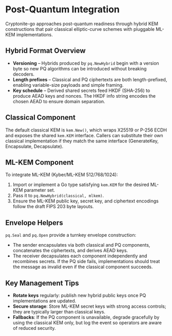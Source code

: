 # Post-Quantum Integration

Cryptonite-go approaches post-quantum readiness through hybrid KEM constructions that pair classical elliptic-curve
schemes with pluggable ML-KEM implementations.

## Hybrid Format Overview

- **Versioning** – Hybrids produced by `pq.NewHybrid` begin with a version byte so new PQ algorithms can be introduced
  without breaking decoders.
- **Length prefixes** – Classical and PQ ciphertexts are both length-prefixed, enabling variable-size payloads and simple
  framing.
- **Key schedule** – Derived shared secrets feed HKDF (SHA-256) to produce AEAD keys and nonces. The HKDF info string
  encodes the chosen AEAD to ensure domain separation.

## Classical Component

The default classical KEM is `kem.New()`, which wraps X25519 or P-256 ECDH and exposes the shared `kem.KEM` interface.
Callers can substitute their own classical implementation if they match the same interface (GenerateKey, Encapsulate,
Decapsulate).

## ML-KEM Component

To integrate ML-KEM (Kyber/ML-KEM 512/768/1024):

1. Import or implement a Go type satisfying `kem.KEM` for the desired ML-KEM parameter set.
2. Pass it to `pq.NewHybrid(classical, mlkem)`.
3. Ensure the ML-KEM public key, secret key, and ciphertext encodings follow the draft FIPS 203 byte layouts.

## Envelope Helpers

`pq.Seal` and `pq.Open` provide a turnkey envelope construction:

- The sender encapsulates via both classical and PQ components, concatenates the ciphertexts, and derives AEAD keys.
- The receiver decapsulates each component independently and recombines secrets. If the PQ side fails, implementations
  should treat the message as invalid even if the classical component succeeds.

## Key Management Tips

- **Rotate keys** regularly: publish new hybrid public keys once PQ implementations are updated.
- **Secure storage**: Store ML-KEM secret keys with strong access controls; they are typically larger than classical keys.
- **Fallbacks**: If the PQ component is unavailable, degrade gracefully by using the classical KEM only, but log the event
  so operators are aware of reduced security.

